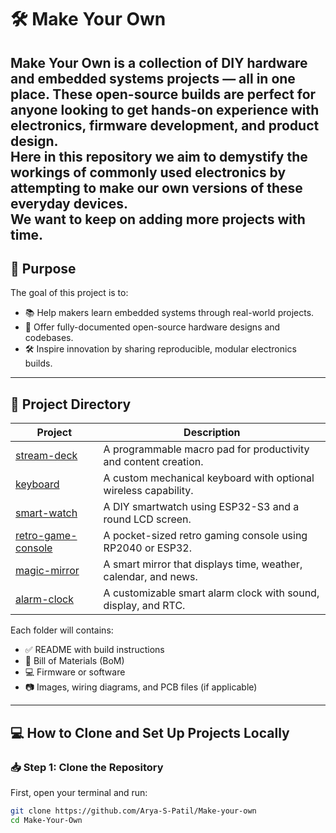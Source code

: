 # 🛠️ Make Your Own
Make Your Own is a collection of DIY hardware and embedded systems projects — all in one place. These open-source builds are perfect for anyone looking to get hands-on experience with electronics, firmware development, and product design.  
Here in this repository we aim to demystify the workings of commonly used electronics by attempting to make our own versions of these everyday devices.  
We want to keep on adding more projects with time.
---

## 🎯 Purpose

The goal of this project is to:

- 📚 Help makers learn embedded systems through real-world projects.
- 🧰 Offer fully-documented open-source hardware designs and codebases.
- 🛠️ Inspire innovation by sharing reproducible, modular electronics builds.

---

## 📁 Project Directory

| Project | Description |
|--------|-------------|
| [stream-deck](./stream-deck) | A programmable macro pad for productivity and content creation. |
| [keyboard](./keyboard) | A custom mechanical keyboard with optional wireless capability. |
| [smart-watch](./smart-watch) | A DIY smartwatch using ESP32-S3 and a round LCD screen. |
| [retro-game-console](./retro-game-console) | A pocket-sized retro gaming console using RP2040 or ESP32. |
| [magic-mirror](./magic-mirror) | A smart mirror that displays time, weather, calendar, and news. |
| [alarm-clock](./alarm-clock) | A customizable smart alarm clock with sound, display, and RTC. |

Each folder will contains:
- ✅ README with build instructions
- 🧾 Bill of Materials (BoM)
- 💻 Firmware or software
- 📷 Images, wiring diagrams, and PCB files (if applicable)

---

## 💻 How to Clone and Set Up Projects Locally

### 📥 Step 1: Clone the Repository

First, open your terminal and run:

```bash
git clone https://github.com/Arya-S-Patil/Make-your-own
cd Make-Your-Own
